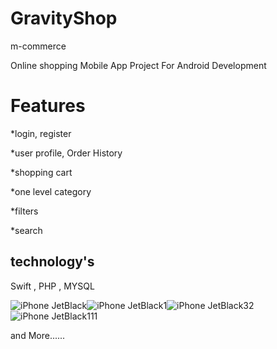 # GravityShop
m-commerce

Online shopping Mobile App Project For Android Development


# Features

*login, register 

*user profile, Order History

*shopping cart

*one level category

*filters

*search

## technology's

Swift , PHP , MYSQL

![iPhone JetBlack](https://user-images.githubusercontent.com/24524023/61611803-03b5b500-ac72-11e9-9eb7-58338f0c8df3.png)![iPhone JetBlack1](https://user-images.githubusercontent.com/24524023/61611852-2e077280-ac72-11e9-8f87-19a898a94358.png)![iPhone JetBlack32](https://user-images.githubusercontent.com/24524023/61611909-50998b80-ac72-11e9-84fe-8b2b807486b2.png)![iPhone JetBlack111](https://user-images.githubusercontent.com/24524023/61611938-6313c500-ac72-11e9-9548-b25e94d62ad8.png)


and More......

